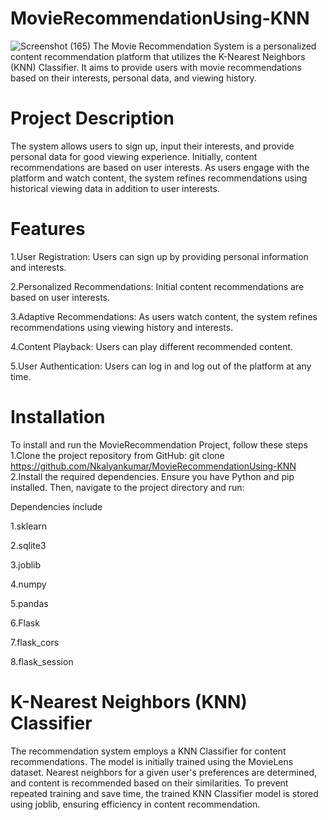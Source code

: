 # MovieRecommendationUsing-KNN
![Screenshot (165)](https://github.com/Nkalyankumar/MovieRecommendationUsing-KNN/assets/102470230/2f72b16a-e992-44e5-aacd-5d638ada448b)
The Movie Recommendation System is a personalized content recommendation platform that utilizes the K-Nearest Neighbors (KNN) Classifier. It aims to provide users with movie recommendations based on their interests, personal data, and viewing history.
# Project Description
The system allows users to sign up, input their interests, and provide personal data for good viewing experience. Initially, content recommendations are based on user interests. As users engage with the platform and watch content, the system refines recommendations using historical viewing data in addition to user interests.
# Features
1.User Registration:
Users can sign up by providing personal information and interests. 

2.Personalized Recommendations:
Initial content recommendations are based on user interests.

3.Adaptive Recommendations:
As users watch content, the system refines recommendations using viewing history and interests.

4.Content Playback:
Users can play different recommended content.

5.User Authentication:
Users can log in and log out of the platform at any time.
# Installation
To install and run the MovieRecommendation Project, follow these steps
1.Clone the project repository from GitHub:
git clone https://github.com/Nkalyankumar/MovieRecommendationUsing-KNN
2.Install the required dependencies. Ensure you have Python and pip installed. Then, navigate to the project directory and run:

Dependencies include

1.sklearn

2.sqlite3

3.joblib

4.numpy

5.pandas

6.Flask

7.flask_cors

8.flask_session

# K-Nearest Neighbors (KNN) Classifier
The recommendation system employs a KNN Classifier for content recommendations. The model is initially trained using the MovieLens dataset. Nearest neighbors for a given user's preferences are determined, and content is recommended based on their similarities.
To prevent repeated training and save time, the trained KNN Classifier model is stored using joblib, ensuring efficiency in content recommendation.
